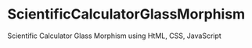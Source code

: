 # ScientificCalculatorGlassMorphism
Scientific Calculator Glass Morphism using HtML, CSS, JavaScript
